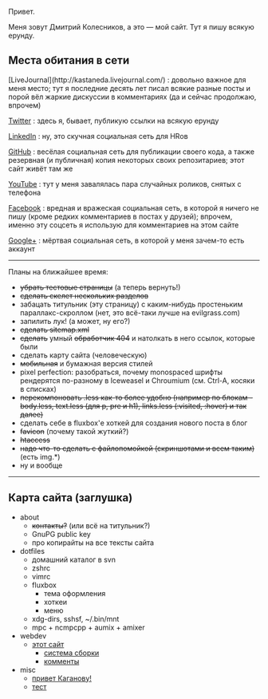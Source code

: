 
Привет.

Меня зовут Дмитрий Колесников, а это — мой сайт.
Тут я пишу всякую ерунду.

Места обитания в сети
---------------------

<div class="contacts">
[LiveJournal](http://kastaneda.livejournal.com/)
:   довольно важное для меня место;
    тут я последние десять лет писал всякие разные посты
    и порой вёл жаркие дискуссии в комментариях
    (да и сейчас продолжаю, впрочем)

[Twitter](http://twitter.com/kastaneda)
:   здесь я, бывает, публикую ссылки на всякую ерунду

[LinkedIn](http://ua.linkedin.com/in/dk487)
:   ну, это скучная социальная сеть для HRов

[GitHub](http://github.com/kastaneda)
:   весёлая социальная сеть для публикации своего кода,
    а также резервная (и публичная) копия
    некоторых своих репозитариев; этот сайт живёт там же

[YouTube](http://www.youtube.com/user/bandacomua)
:   тут у меня завалялась пара случайных роликов,
    снятых с телефона

[Facebook](http://www.facebook.com/dmytro.kolesnykov)
:   вредная и вражеская социальная сеть,
    в которой я ничего не пишу
    (кроме редких комментариев в постах у друзей);
    впрочем, именно эту соцсеть я использую
    для комментариев на этом сайте

[Google+](https://plus.google.com/101700868630803601700/about)
:   мёртвая социальная сеть, в которой у меня зачем-то есть аккаунт
</div>

-----

Планы на ближайшее время:

 * ~~убрать тестовые страницы~~ (а теперь вернуть!)
 * ~~сделать скелет нескольких разделов~~
 * забацать титульник (эту страницу) с каким-нибудь простеньким параллакс-скроллом
   (нет, это всё-таки лучше на evilgrass.com)
 * запилить лук! (а может, ну его?)
 * ~~сделать sitemap.xml~~
 * ~~сделать~~ умный ~~обработчик 404~~ и натолкать в него ссылок, которые были
 * сделать карту сайта (человеческую)
 * ~~мобильная~~ и бумажная версия стилей
 * pixel perfection: разобраться, почему monospaced шрифты рендерятся
   по-разному в Iceweasel и Chroumium (см. Ctrl-A, косяки в списках)
 * ~~перекомпоновать .less как-то более удобно (например по блокам -
   body.less, text.less (для p, pre и h1), links.less (:visited, :hover)
   и так далее)~~
 * сделать себе в fluxbox'е хоткей для создания нового поста в блог
 * ~~favicon~~ (почему такой жуткий?)
 * ~~htaccess~~
 * ~~надо что-то сделать с файлопомойкой (скриншотами и всем таким)~~ (есть img.*)
 * ну и вообще

-----

Карта сайта (заглушка)
----------------------

 * about
    - ~~контакты?~~ (или всё на титульник?)
    - GnuPG public key
    - про копирайты на все тексты сайта
 * dotfiles
    - домашний каталог в svn
    - zshrc
    - vimrc
    - fluxbox
        * тема оформления
        * хоткеи
        * меню
    - xdg-dirs, sshsf, ~/.bin/mnt
    - mpc + ncmpcpp + aumix + amixer
 * webdev
    - [этот сайт](webdev/this/)
        * [система сборки](webdev/this/build.html)
        * [комменты](webdev/this/comments.html)
 * misc
    - [привет Каганову!](misc/lleo.html)
    - [тест](misc/test.html)
